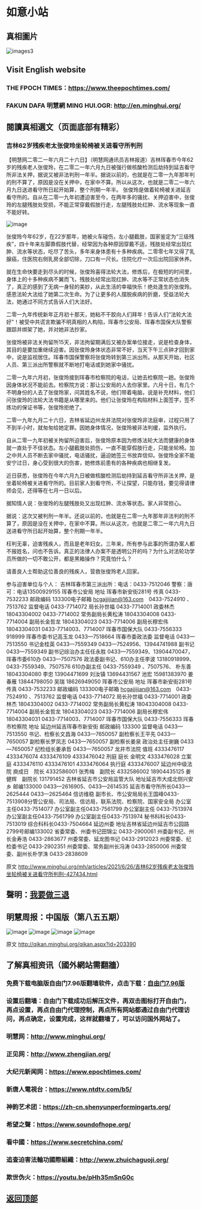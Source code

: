 # 如意小站

## 真相圖片

![images3](https://user-images.githubusercontent.com/79625284/123507914-e0d27d80-d69e-11eb-8abb-5d90993e6204.jpg)

## Visit English website

### THE FPOCH TIMES：https://www.theepochtimes.com/

### FAKUN DAFA 明慧網 MING HUI.OGR: http://en.minghui.org/

## 閱讀真相選文（页面底部有精彩）

### 吉林62岁残疾老太张俊玲坐轮椅被关进看守所判刑

【明慧网二零二一年六月二十六日】（明慧网通讯员吉林报道）吉林珲春市今年62岁的残疾老人张俊玲，在二零二一年六月九日被强行做核酸检测后劫持到延吉看守所非法关押，据说又被非法判刑一年半。据说以前的，也就是在二零一九年那年判的刑不算了，原因是没在关押中，在家中不算。所以从这次，也就是二零二一年六月九日送进看守所日起开始算，整个刑期一年半。
张俊玲是做着轮椅被关进延吉看守所的。自从在二零一九年初遭迫害至今，在两年多的骚扰、关押迫害中，张俊玲的左腿残肢处受损，不能正常穿戴假肢行走，左腿残肢处红肿、流水等现象一直不能好转。

![image](https://user-images.githubusercontent.com/79625284/123507968-41fa5100-d69f-11eb-9cfa-87ebbcd34af4.png)

张俊玲今年62岁，在22岁那年，她被火车碰伤，左小腿截肢，国家鉴定为“三级残疾”，四十年来左脚靠假肢代替，经常因为各种原因穿戴不适，残肢处经常出现红肿、流水等状态，吃尽了苦头，多年来身体患有十多种疾病。二零零七年又得了乳腺癌，住医院右侧乳房全部切除，刀口有一尺长。住院化疗一次后出院回家休养。

就在生命快要走到尽头的时候，张俊玲喜得法轮大法，修炼后，在极短的时间里，身体上的十多种疾病不翼而飞，残肢处经常出现红肿、流水等不正常状态也消失了，真正的感到了无病一身轻的美妙，从此生活的幸福快乐！绝处逢生的张俊玲。感恩法轮大法给了她第二次生命。为了让更多的人摆脱疾病的折磨，受益法轮大法，她通过不同方式告诉人们大法好。

二零一九年传统新年正月初十那天，她粘不干胶向人们拜年！告诉人们“法轮大法好”！被受中共谎言欺骗不明真相的人构陷，珲春市公安局、珲春市国保大队警察跟踪并绑架了她，并对她非法抄家。

张俊玲被非法关拘留所15天，非法拘留期满后又被办案单位接走，说是检查身体，其目的是要加重继续迫害。因张俊玲身体状态非常不好，当天下午三点钟才回到家中，说是监视居住。珲春市国保警察将张俊玲转到第三派出所。从那天开始，社区人员、第三派出所警察就不断地打电话或到她家中骚扰。

二零一九年六月初，张俊玲接到珲春市检察院的电话，让她去检察院一趟。张俊玲因身体状况不能前去。检察院方说：那让公安局的人去你家里。六月十日，有几个不明身份的人去了张俊玲家，问其姓名不说，他们带着电脑，说是补充材料，他们问张俊玲的法轮大法书籍是从哪里来的。他们让张俊玲在构陷材料上面签字，签不炼功的保证书等，张俊玲拒绝了。

二零一九年九月二十六日，吉林省延边州龙井法院对张俊玲非法庭审，过程只用了不到半小时，就匆匆给她定罪。因她身体情况，张俊玲被非法判缓，监外执行。

自从二零一九年初被关拘留所迫害后，张俊玲原本因为修炼法轮大法而健康的身体就一直处于不佳状态。左小腿截肢处损伤，一直不能穿假肢行走，只能坐轮椅。加之中共人员不断去家中骚扰，电话骚扰，逼迫她签三书放弃信仰。张俊玲全家不能安宁过日，身心受到很大的伤害，她修炼前患有的各种疾病也相继复发。

近日获悉，张俊玲在今年六月九日被做核酸检测后劫持到延吉看守所非法关押，是坐着轮椅被关进看守所的。目前家人到看守所，不让探望，只能存钱，要见得请律师会见，还得等在七月一日以后。

据知情人说：张俊玲的左腿残肢处又出现红肿、流水等状态。家人非常担心。

据说：这次又被判刑一年半。还说以前的，也就是在二零一九年那年非法判的刑不算了，原因是没在关押中，在家中不算。所以从这次，也就是二零二一年六月九日送进看守所日起开始算，整个刑期一年半。

枉判无辜，迫害残疾人，而且是老年妇女。三年来，所有参与此事的所谓办案人都不报姓名，问也不告诉。真正的法律人办案不是透明公开的吗？为什么对法轮功学员所做的一切不敢公开，都是黑箱操作？究竟怕什么？

请善良人士帮助这位善良的残疾人，营救张俊玲老人回家。

参与迫害单位与个人：
吉林珲春市第三派出所：电话：0433-7512046
警察：唐可：电话13500929155
珲春市公安局
地址 珲春市新安街281号 传真 0433-7532233
邮政编码 133300电子邮箱 hcgajjijian@163.com　0433-7524910 、7513762
监督电话 0433-7714072
局长孙世福 0433-7714001
政委林杰 18043304002 0433-7714002
常务副局长黄松涛 18043304008 0433-7714004
副局长金哲龙 18043304023 0433-7714006
副局长穆宏伟 18043304031 0433-7714003、7714007
珲春市国保大队 0433-7556333 918999
珲春市委书记高玉龙 0433—7518664
珲春市委政法委
监督电话 0433—7513550
书记金桂英 0433—7559349 0433—7524956、13944741988
副书记 0433—7559349
副书记综治办主任任永胜 0433—7559349、13904470047，
珲春市委610办 0433—7507576
政法委副书记、610办主任李波 13180918999、0433-7559349、7507576
610办副主任 0433-7559349 、7507576、
朴东善 18043304080 李忠 13904471699 刘汝镇 13694431567
池宏 15981383970 姜春雁 13844798050 吴瑞 18626949050
珲春市公安局
地址 珲春市新安街281号 传真 0433-7532233
邮政编码 133300电子邮箱 hcgajjijian@163.com　0433-7524910 、7513762
监督电话 0433-7714072
局长孙世福 0433-7714001
政委林杰 18043304002 0433-7714002
常务副局长黄松涛 18043304008 0433-7714004
副局长金哲龙 18043304023 0433-7714006
副局长穆宏伟 18043304031 0433-7714003、7714007
珲春市国保大队 0433-7556333
珲春市检察院
地址 延边州延吉珲春市新安街
邮政编码 133300
监督电话 0433—7513550
书记、检察长文昌海 0433—7650057
副检察长王平先 0433—7650057
副检察长罗凤志 0433—7650057
副检察长姜泉
政治处主任谢巍 0433—7650057
纪检组长姜承哲 0433—7650057
龙井市法院
值班 4333476117 4333476074 4333476109 4333476042
刑庭
庭长 金明文 4333476028
立案庭 4333476110 4333476101 4333476064
执行庭 4333476007
延边州中级法院
庾成日　院长 4332586001
张秀梅　副院长 4332586002 18904435125
姜健辉　副院长 131791452
吉林省延吉市公安局监管大队
地址延吉市大成北侧兴安乡 邮编133000
0433—2616905、0433—2614535
延吉市看守所所长0433—2625444 0433—2625464
信访维稳
副市长、市公安局局长王国峰0433-7513908分管公安局、司法局、信访局，联系法院、检察院、国家安全局
办公室主任0433-7514077
办公室副主任0433-7561799
办公室副主任 0433-7513974
办公室副主任0433-7561799
办公室副主任0433-7513974
秘书科科长0433-7513019
综合科科长0433-7504664
延边州委
地址吉林省延边州延吉市公园路2799号邮编133002
省委常委、州委书记田锦尘 0433-2900061
州委副书记、州长金寿浩 0433-2863677
州委常委、延龙图书记 0433-2912023
州委常委、纪检委书记 0433-2902351
州委常委、常务副州长冯涛 0433-2850006
州委常委、副州长朴学洙 0433-2838609

原文 http://www.minghui.org/mh/articles/2021/6/26/吉林62岁残疾老太张俊玲坐轮椅被关进看守所判刑-427434.html

## 聲明：[我要做三退](http://tui.ddns.net/sars/index.php?from=twitter&tag=pLWId#exp-do-3tui)

## 明慧周报：中国版（第八五五期）

![image](https://user-images.githubusercontent.com/79625284/123399719-87ebe200-d5d7-11eb-8455-c73b8f306180.png)
![image](https://user-images.githubusercontent.com/79625284/123399858-b4076300-d5d7-11eb-9dad-1bfaffd0c3c4.png)
![image](https://user-images.githubusercontent.com/79625284/123400057-edd86980-d5d7-11eb-93ec-f168eaa69c52.png)
![image](https://user-images.githubusercontent.com/79625284/123400132-0183d000-d5d8-11eb-8bf4-49651ae40622.png)

原文 http://qikan.minghui.org/qikan.aspx?id=203390

## 了解真相资讯（國外網站需翻牆）

### 免费下载电脑版自由门7.96版翻墙软件，点击下载：[自由门7.96版](https://github.com/pinhe91/tuiguang/files/6643781/fg796r.zip)

### 设置后翻墙：自由门下载成功后解压文件，再双击图标打开自由门，再点设置，再点自由门代理控制，再点所有网站都通过自由门代理访问，再点确定，设置完成，这样就翻墙了，可以访问国外网站了。

### 明慧网：http://www.minghui.org/

### 正见网：http://www.zhengjian.org/

### 大纪元新闻网：https://www.epochtimes.com/

### 新唐人電視台：https://www.ntdtv.com/b5/

### 神韵艺术团：https://zh-cn.shenyunperformingarts.org/

### 希望之聲：https://www.soundofhope.org/

### 看中國：https://www.secretchina.com/

### 追查迫害法輪功國際組織：http://www.zhuichaguoji.org/

### 欺世伪火：https://youtu.be/pHh35mSnG0c

## [返回顶部](https://git.io/Js3EY)
